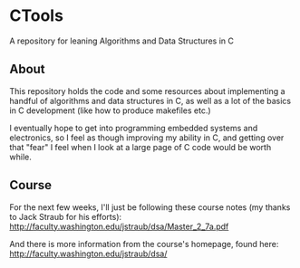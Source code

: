 # CTools
A repository for leaning Algorithms and Data Structures in C

## About
This repository holds the code and some resources about implementing a handful of algorithms and data structures 
in C, as well as a lot of the basics in C development (like how to produce makefiles etc.)

I eventually hope to get into programming embedded systems and electronics, so I feel as though improving
my ability in C, and getting over that "fear" I feel when I look at a large page of C code would be worth while.

## Course
For the next few weeks, I'll just be following these course notes (my thanks to Jack Straub for his efforts):  
http://faculty.washington.edu/jstraub/dsa/Master_2_7a.pdf

And there is more information from the course's homepage, found here:  
http://faculty.washington.edu/jstraub/dsa/
